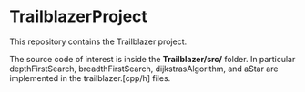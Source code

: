 # TrailblazerProject

This repository contains the Trailblazer project. 

The source code of interest is inside the **Trailblazer/src/** folder. In particular depthFirstSearch, breadthFirstSearch, dijkstrasAlgorithm, and aStar are implemented in the trailblazer.[cpp/h] files.
